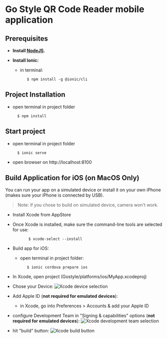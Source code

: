 # Go Style QR Code Reader mobile application


## Prerequisites
- __Install [NodeJS](https://nodejs.org/en/download/).__

- __Install Ionic:__

    - in terminal:
    
             $ npm install -g @ionic/cli
 

## Project Installation
- open terminal in project folder

        $ npm install

## Start project
- open terminal in project folder

        $ ionic serve
    
- open browser on http://localhost:8100


## Build Application for iOS (on MacOS Only)

You can run your app on a simulated device or install it on your own iPhone (makes sure your iPhone is connected by USB).
>Note: if you chose to build on simulated device, camera won't work.

- Install Xcode from AppStore

- Once Xcode is installed, make sure the command-line tools are selected for use:
    
             $ xcode-select --install
        
- Build app for iOS:
    - open terminal in project folder:

             $ ionic cordova prepare ios

- In Xcode, open project (Gostyle/platforms/ios/MyApp.xcodeproj)

- Chose your Device:
    ![Xcode device selection](https://imgur.com/DxXw2GN.png)

 - Add Apple ID (**not required for emulated devices**):
 
      - in Xcode, go into Preferences > Accounts & add your Apple ID


- configure Development Team in "Signing & capabilities" options (**not required for emulated devices**):
![Xcode development team selection](https://imgur.com/dDMiWkl.png)


- hit "build" button:
    ![Xcode build button](https://i.imgur.com/n7B5DZp.png)


